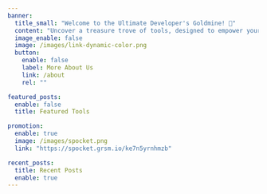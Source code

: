 ```yaml
---
banner:
  title_small: "Welcome to the Ultimate Developer's Goldmine! 🙌"
  content: "Uncover a treasure trove of tools, designed to empower your coding journey. Join our vibrant community, explore, learn, and innovate with us."
  image_enable: false
  image: /images/link-dynamic-color.png
  button:
    enable: false
    label: More About Us
    link: /about
    rel: ""

featured_posts:
  enable: false
  title: Featured Tools

promotion:
  enable: true
  image: /images/spocket.png
  link: "https://spocket.grsm.io/ke7n5yrnhmzb"

recent_posts:
  title: Recent Posts
  enable: true
---
```

